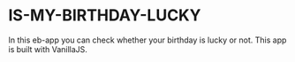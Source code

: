 # IS-MY-BIRTHDAY-LUCKY
In this eb-app you can check whether your birthday is lucky or not.
This app  is built  with VanillaJS. 
